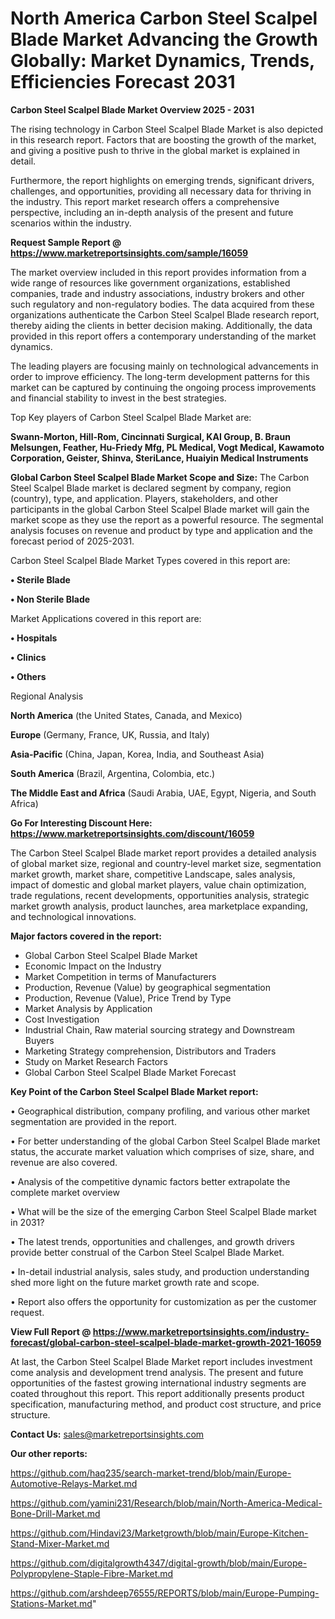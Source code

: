  # North America Carbon Steel Scalpel Blade Market Advancing the Growth Globally: Market Dynamics, Trends, Efficiencies Forecast 2031

<Strong> Carbon Steel Scalpel Blade Market Overview 2025 - 2031</strong>

The rising technology in Carbon Steel Scalpel Blade Market is also depicted in this research report. Factors that are boosting the growth of the market, and giving a positive push to thrive in the global market is explained in detail.

Furthermore, the report highlights on emerging trends, significant drivers, challenges, and opportunities, providing all necessary data for thriving in the industry. This report market research offers a comprehensive perspective, including an in-depth analysis of the present and future scenarios within the industry.

<strong>Request Sample Report @ <a href=https://www.marketreportsinsights.com/sample/16059>https://www.marketreportsinsights.com/sample/16059</a></strong>

The market overview included in this report provides information from a wide range of resources like government organizations, established companies, trade and industry associations, industry brokers and other such regulatory and non-regulatory bodies. The data acquired from these organizations authenticate the Carbon Steel Scalpel Blade research report, thereby aiding the clients in better decision making. Additionally, the data provided in this report offers a contemporary understanding of the market dynamics.

The leading players are focusing mainly on technological advancements in order to improve efficiency. The long-term development patterns for this market can be captured by continuing the ongoing process improvements and financial stability to invest in the best strategies.

Top Key players of Carbon Steel Scalpel Blade Market are:

<strong>Swann-Morton, Hill-Rom, Cincinnati Surgical, KAI Group, B. Braun Melsungen, Feather, Hu-Friedy Mfg, PL Medical, Vogt Medical, Kawamoto Corporation, Geister, Shinva, SteriLance, Huaiyin Medical Instruments</strong>

<strong><b>Global Carbon Steel Scalpel Blade Market Scope and Size:</b></strong>
The Carbon Steel Scalpel Blade market is declared segment by company, region (country), type, and application. Players, stakeholders, and other participants in the global Carbon Steel Scalpel Blade market will gain the market scope as they use the report as a powerful resource. The segmental analysis focuses on revenue and product by type and application and the forecast period of 2025-2031.

Carbon Steel Scalpel Blade Market Types covered in this report are:

<strong>• Sterile Blade

• Non Sterile Blade</strong>

Market Applications covered in this report are:

<strong>• Hospitals

• Clinics

• Others</strong> 

Regional Analysis

<strong>North America</strong> (the United States, Canada, and Mexico)

<strong>Europe</strong> (Germany, France, UK, Russia, and Italy)

<strong>Asia-Pacific</strong> (China, Japan, Korea, India, and Southeast Asia)

<strong>South America</strong> (Brazil, Argentina, Colombia, etc.)

<strong>The Middle East and Africa</strong> (Saudi Arabia, UAE, Egypt, Nigeria, and South Africa)

<strong>Go For Interesting Discount Here: <a href=https://www.marketreportsinsights.com/discount/16059>https://www.marketreportsinsights.com/discount/16059</a></strong>

The Carbon Steel Scalpel Blade market report provides a detailed analysis of global market size, regional and country-level market size, segmentation market growth, market share, competitive Landscape, sales analysis, impact of domestic and global market players, value chain optimization, trade regulations, recent developments, opportunities analysis, strategic market growth analysis, product launches, area marketplace expanding, and technological innovations.

<strong><b>Major factors covered in the report:</b></strong>
<ul>
  <li>Global Carbon Steel Scalpel Blade Market </li>
  <li>Economic Impact on the Industry</li>
  <li>Market Competition in terms of Manufacturers</li>
  <li>Production, Revenue (Value) by geographical segmentation</li>
  <li>Production, Revenue (Value), Price Trend by Type</li>
  <li>Market Analysis by Application</li>
  <li>Cost Investigation</li>
  <li>Industrial Chain, Raw material sourcing strategy and Downstream Buyers</li>
  <li>Marketing Strategy comprehension, Distributors and Traders</li>
  <li>Study on Market Research Factors</li>
  <li>Global Carbon Steel Scalpel Blade Market Forecast</li>
</ul>

<strong><b>Key Point of the Carbon Steel Scalpel Blade Market report:</b></strong>

• Geographical distribution, company profiling, and various other market segmentation are provided in the report.

• For better understanding of the global Carbon Steel Scalpel Blade market status, the accurate market valuation which comprises of size, share, and revenue are also covered.

• Analysis of the competitive dynamic factors better extrapolate the complete market overview

• What will be the size of the emerging Carbon Steel Scalpel Blade market in 2031?

• The latest trends, opportunities and challenges, and growth drivers provide better construal of the Carbon Steel Scalpel Blade Market.

• In-detail industrial analysis, sales study, and production understanding shed more light on the future market growth rate and scope.

• Report also offers the opportunity for customization as per the customer request.

<strong><b>View Full Report @ <a href=https://www.marketreportsinsights.com/industry-forecast/global-carbon-steel-scalpel-blade-market-growth-2021-16059>https://www.marketreportsinsights.com/industry-forecast/global-carbon-steel-scalpel-blade-market-growth-2021-16059</a></b></strong>


At last, the Carbon Steel Scalpel Blade Market report includes investment come analysis and development trend analysis. The present and future opportunities of the fastest growing international industry segments are coated throughout this report. This report additionally presents product specification, manufacturing method, and product cost structure, and price structure.

<strong>Contact Us:</strong>
sales@marketreportsinsights.com

<strong>Our other reports:</strong>

<a href=https://github.com/haq235/search-market-trend/blob/main/Europe-Automotive-Relays-Market.md>https://github.com/haq235/search-market-trend/blob/main/Europe-Automotive-Relays-Market.md</a>

<a href=https://github.com/yamini231/Research/blob/main/North-America-Medical-Bone-Drill-Market.md>https://github.com/yamini231/Research/blob/main/North-America-Medical-Bone-Drill-Market.md</a>

<a href=https://github.com/Hindavi23/Marketgrowth/blob/main/Europe-Kitchen-Stand-Mixer-Market.md>https://github.com/Hindavi23/Marketgrowth/blob/main/Europe-Kitchen-Stand-Mixer-Market.md</a>

<a href=https://github.com/digitalgrowth4347/digital-growth/blob/main/Europe-Polypropylene-Staple-Fibre-Market.md>https://github.com/digitalgrowth4347/digital-growth/blob/main/Europe-Polypropylene-Staple-Fibre-Market.md</a>

<a href=https://github.com/arshdeep76555/REPORTS/blob/main/Europe-Pumping-Stations-Market.md>https://github.com/arshdeep76555/REPORTS/blob/main/Europe-Pumping-Stations-Market.md</a>"
